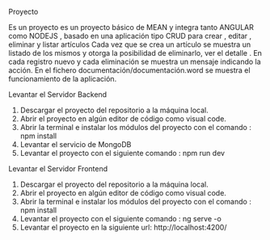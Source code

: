 Proyecto

Es un proyecto  es un proyecto básico de MEAN y integra tanto ANGULAR como NODEJS , basado en una aplicación tipo CRUD para crear , editar , eliminar y listar artículos 
Cada vez que se crea un artículo se muestra un listado de los mismos y otorga la posibilidad de eliminarlo, ver el detalle  . En cada registro nuevo y  cada eliminación se muestra un mensaje indicando la acción.
 En el fichero documentación/documentación.word se muestra el funcionamiento de la aplicación.


Levantar el Servidor Backend

1.	Descargar el proyecto del repositorio a la máquina local. 
2.	Abrir el proyecto en algún editor de código como visual code. 
3.	Abrir la terminal e instalar los módulos del proyecto con el comando : npm install
4.	Levantar el servicio de MongoDB
5.	Levantar el proyecto con el siguiente comando : npm run dev


Levantar el Servidor Frontend

1.	Descargar el proyecto del repositorio a la máquina local. 
2.	Abrir el proyecto en algún editor de código como visual code. 
3.	Abrir la terminal e instalar los módulos del proyecto con el comando : npm install
4.	Levantar el proyecto con el siguiente comando : ng serve -o
5.	Levantar el proyecto en la siguiente url:  http://localhost:4200/
